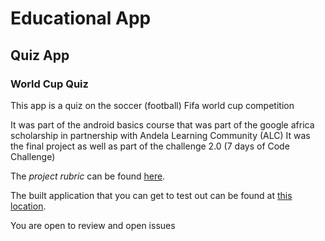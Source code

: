 # Educational App
## Quiz App
### World Cup Quiz

This app is a quiz on the soccer (football) Fifa world cup competition

It was part of the android basics course that was part of the google africa scholarship in partnership
with Andela Learning Community (ALC)
It was the final project as well as part of the challenge 2.0 (7 days of Code Challenge)

The *project rubric* can be found [here](https://review.udacity.com/#!/rubrics/158/view).

The built application that you can get to test out can be found at
[this location](https://drive.google.com/drive/folders/1LU5F-8490S7c-Nmcyr6r5DnKMF8NMrQ_?usp=sharing).

You are open to review and open issues
